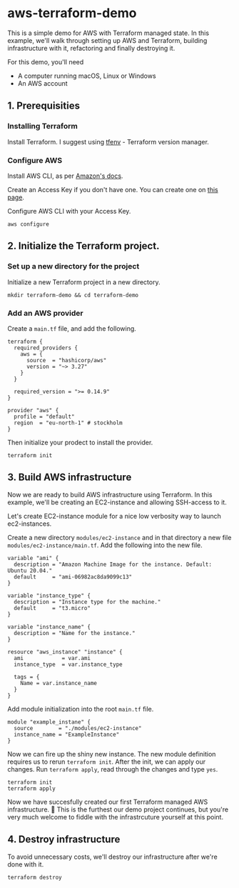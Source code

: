 # aws-terraform-demo

This is a simple demo for AWS with Terraform managed state. In this example, we'll walk through
setting up AWS and Terraform, building infrastructure with it, refactoring and finally destroying it.

For this demo, you'll need
* A computer running macOS, Linux or Windows
* An AWS account

## 1. Prerequisities

### Installing Terraform

Install Terraform. I suggest using [tfenv](https://github.com/tfutils/tfenv) - Terraform version manager.

### Configure AWS

Install AWS CLI, as per [Amazon's docs](https://docs.aws.amazon.com/cli/latest/userguide/install-cliv2.html).

Create an Access Key if you don't have one. You can create one on [this page](https://console.aws.amazon.com/iam/home?#/security_credentials).

Configure AWS CLI with your Access Key.
```
aws configure
```

## 2. Initialize the Terraform project.

### Set up a new directory for the project

Initialize a new Terraform project in a new directory.
```
mkdir terraform-demo && cd terraform-demo
```

### Add an AWS provider

Create a `main.tf` file, and add the following.
```hcl
terraform {
  required_providers {
    aws = {
      source  = "hashicorp/aws"
      version = "~> 3.27"
    }
  }

  required_version = ">= 0.14.9"
}

provider "aws" {
  profile = "default"
  region  = "eu-north-1" # stockholm
}
```

Then initialize your prodect to install the provider.
```
terraform init
```

## 3. Build AWS infrastructure

Now we are ready to build AWS infrastructure using Terraform.
In this example, we'll be creating an EC2-instance and allowing SSH-access to it.

Let's create EC2-instance module for a nice low verbosity way to launch ec2-instances.

Create a new directory `modules/ec2-instance` and in that directory a new file `modules/ec2-instance/main.tf`.
Add the following into the new file.
```hcl
variable "ami" {
  description = "Amazon Machine Image for the instance. Default: Ubuntu 20.04."
  default     = "ami-06982ac8da9099c13"
}

variable "instance_type" {
  description = "Instance type for the machine."
  default     = "t3.micro"
}

variable "instance_name" {
  description = "Name for the instance."
}

resource "aws_instance" "instance" {
  ami            = var.ami
  instance_type  = var.instance_type

  tags = {
    Name = var.instance_name
  }
}
```

Add module initialization into the root `main.tf` file.
```hcl
module "example_instane" {
  source        = "./modules/ec2-instance"
  instance_name = "ExampleInstance"
}
```

Now we can fire up the shiny new instance. The new module definition requires us to rerun `terraform init`.
After the init, we can apply our changes. Run `terraform apply`, read through the changes and type `yes`.
```
terraform init
terraform apply
```

Now we have succesfully created our first Terraform managed AWS infrastructure. 🥳
This is the furthest our demo project continues, but you're very much welcome to fiddle with
the infrastrcuture yourself at this point.

## 4. Destroy infrastructure

To avoid unnecessary costs, we'll destroy our infrastructure after we're done with it.
```
terraform destroy
```